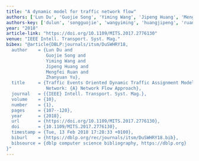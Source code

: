 ```yaml
---
title: "A dynamic model for traffic network flow"
authors: ['Lun Du', 'Guojie Song', 'Yiming Wang', 'Jipeng Huang', 'Mengfei Ruan', 'Zhanyuan Yu']
authors-key: ['dulun', 'songguojie', 'wangyiming', 'huangjipeng', 'ruanmengfei', 'yuzhanyuan']
year: "2018"
article-link: "https://doi.org/10.1109/MITS.2017.2776130"
venue: "IEEE Intell. Transport. Syst. Mag."
bibex: "@article{DBLP:journals/itsm/DuSWHRY18,
  author    = {Lun Du and
               Guojie Song and
               Yiming Wang and
               Jipeng Huang and
               Mengfei Ruan and
               Zhanyuan Yu},
  title     = {Traffic Events Oriented Dynamic Traffic Assignment Model for Expressway
               Network: {A} Network Flow Approach},
  journal   = {{IEEE} Intell. Transport. Syst. Mag.},
  volume    = {10},
  number    = {1},
  pages     = {107--120},
  year      = {2018},
  url       = {https://doi.org/10.1109/MITS.2017.2776130},
  doi       = {10.1109/MITS.2017.2776130},
  timestamp = {Tue, 13 Feb 2018 17:28:33 +0100},
  biburl    = {https://dblp.org/rec/journals/itsm/DuSWHRY18.bib},
  bibsource = {dblp computer science bibliography, https://dblp.org}
}"
---
```

